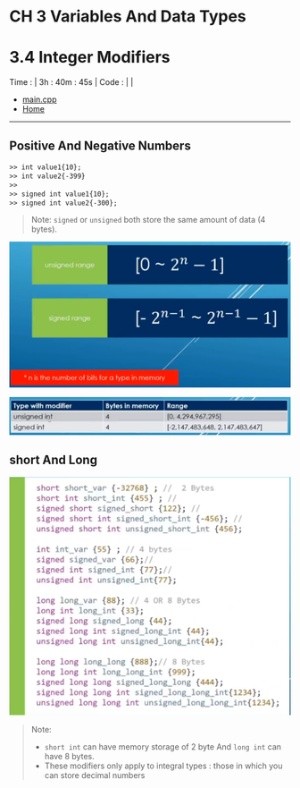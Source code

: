 # CH 3 Variables And Data Types

# 3.4 Integer Modifiers

Time : | 3h : 40m : 45s |
Code : | |
* [main.cpp](./main.cpp)
* [Home](/README.md)

---

## Positive And Negative Numbers

    >> int value1{10};
    >> int value2{-399}
    >> 
    >> signed int value1{10};
    >> signed int value2{-300};

> Note: `signed` or `unsigned` both store the same amount of data (4 bytes).

![signed and unsigned range](./img/1-signed-unsigned-range.png "signed and unsigned")

![signed and unsigned range of data we can store](./img/2-range-data.png "signed and unsigned data range")

## short And Long 

![short and long](./img/3-short-long.png "short and long integer flaging")
>Note:
>* `short int` can have memory storage of 2 byte And `long int` can have 8 bytes.
>* These modifiers only apply to integral types : those in which you can store decimal numbers
